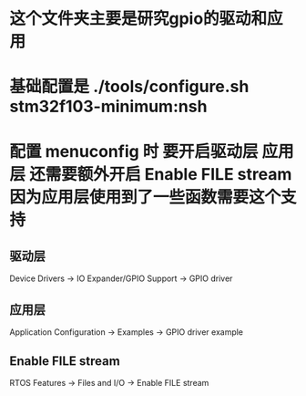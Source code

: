 #   这个文件夹主要是研究gpio的驱动和应用

#   基础配置是      ./tools/configure.sh  stm32f103-minimum:nsh

#   配置 menuconfig 时  要开启驱动层 应用层 还需要额外开启 Enable FILE stream  因为应用层使用到了一些函数需要这个支持

##  驱动层
Device Drivers -> IO Expander/GPIO Support -> GPIO driver
##  应用层
Application Configuration -> Examples -> GPIO driver example
##  Enable FILE stream
RTOS Features ->  Files and I/O -> Enable FILE stream